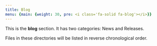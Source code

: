 ```yaml
---
title: Blog
menu: {main: {weight: 30, pre: <i class='fa-solid fa-blog'></i>}}
---
```


This is the **blog** section. It has two categories: News and Releases.

Files in these directories will be listed in reverse chronological order.
